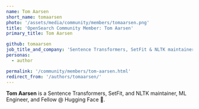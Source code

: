 ```yaml
---
name: Tom Aarsen
short_name: tomaarsen
photo: '/assets/media/community/members/tomaarsen.png'
title: 'OpenSearch Community Member: Tom Aarsen'
primary_title: Tom Aarsen

github: tomaarsen
job_title_and_company: 'Sentence Transformers, SetFit & NLTK maintainer, ML Engineer & Fellow @ 🤗Hugging Face'
personas:
  - author

permalink: '/community/members/tom-aarsen.html'
redirect_from: '/authors/tomaarsen/'
---
```


**Tom Aarsen** is a Sentence Transformers, SetFit, and NLTK maintainer, ML Engineer, and Fellow @ Hugging Face 🤗.